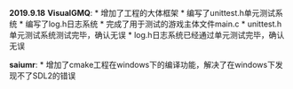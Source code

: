 **2019.9.18**
**VisualGMQ**:
    * 增加了工程的大体框架
    * 编写了unittest.h单元测试系统
    * 编写了log.h日志系统
    * 完成了用于测试的游戏主体文件main.c
    * unittest.h单元测试系统测试完毕，确认无误
    * log.h日志系统已经通过单元测试完毕，确认无误

**saiumr**:
    * 增加了cmake工程在windows下的编译功能，解决了在windows下发现不了SDL2的错误
